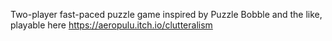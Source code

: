 Two-player fast-paced puzzle game inspired by Puzzle Bobble and the like, playable here https://aeropulu.itch.io/clutteralism
